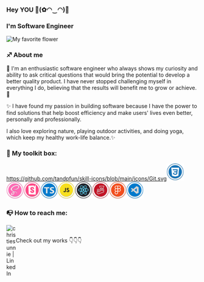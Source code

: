 ### Hey YOU 🔆(✿◠‿◠)🔆

### I'm Software Engineer

<img src="https://s3.amazonaws.com/shecodesio-production/uploads/files/000/008/609/original/background-portfolio.png?1620259476" alt="My favorite flower" width="800" height="300">

### ♐ About me
🌻 I'm an enthusiastic software engineer who always shows my curiosity and ability to ask critical questions that would bring the potential to develop a better quality product. I have never stopped challenging myself in everything I do, believing that the results will benefit me to grow or achieve. 🌻

✨ I have found my passion in building software because I have the power to find solutions that help boost efficiency and make users' lives even better, personally and professionally. 

I also love exploring nature, playing outdoor activities, and doing yoga, which keep my healthy work-life balance.✨

### 🧰 My toolkit box:
https://github.com/tandpfun/skill-icons/blob/main/icons/Git.svg<img width="45px" src="https://github.com/Pedro-Murilo/icons-for-readme/blob/main/.github/css-icon.svg" alt="CSS Icon" /><img width="45px" src="https://github.com/Pedro-Murilo/icons-for-readme/blob/main/.github/sass-icon.svg" alt="SASS Icon" /><img width="45px" src="https://github.com/Pedro-Murilo/icons-for-readme/blob/main/.github/storybook-icon.svg" alt="Storybook Icon" /><img width="45px" src="https://github.com/Pedro-Murilo/icons-for-readme/blob/main/.github/typescript-icon.svg" alt="Typescript Icon" /><img width="45px" src="https://github.com/Pedro-Murilo/icons-for-readme/blob/main/.github/js-icon.svg" alt="Javascript Icon" /><img width="45px" src="https://github.com/Pedro-Murilo/icons-for-readme/blob/main/.github/react-icon.svg" alt="ReactJS Icon" /><img width="45px" src="https://github.com/Pedro-Murilo/icons-for-readme/blob/main/.github/jest-icon.svg" alt="Jest Icon" /><img width="45px" src="https://github.com/Pedro-Murilo/icons-for-readme/blob/main/.github/figma-icon.svg" alt="Figma Icon" /><img width="45px" src="https://github.com/Pedro-Murilo/icons-for-readme/blob/main/.github/vscode-icon.svg" alt="VSCode Icon" />

### 📭 How to reach me:
[<img align="left" alt="christiesunnie | LinkedIn" width="25px" src="https://cdn.jsdelivr.net/npm/simple-icons@v3/icons/linkedin.svg" />][linkedin]
<br /> 
 
[linkedin]: https://www.linkedin.com/in/christiesunnie/

<p>Check out my works 👇👇👇</p>

